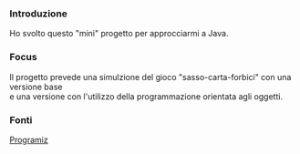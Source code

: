 ### Introduzione
Ho svolto questo "mini" progetto per approcciarmi a Java.

### Focus
Il progetto prevede una simulzione del gioco "sasso-carta-forbici" con una versione base \
e una versione con l'utilizzo della programmazione orientata agli oggetti. 

### Fonti
[Programiz](https://programiz.pro/learn/master-java?utm_source=landing-tutorial-description&utm_medium=referral&utm_campaign=programiz) 
